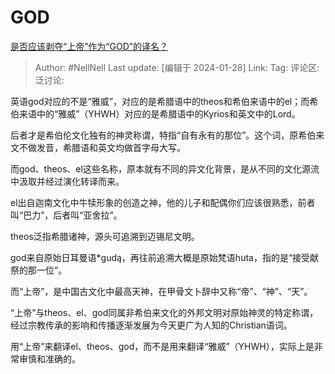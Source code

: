 # GOD
[是否应该剥夺“上帝”作为“GOD”的译名？](https://www.zhihu.com/question/641165634/answer/3378710006)

> Author: #NellNell
> Last update: [编辑于 2024-01-28]
> Link:
> Tag:
> 评论区:
> 泛讨论:

英语god对应的不是“雅威”，对应的是希腊语中的theos和希伯来语中的el；而希伯来语中的“雅威”（YHWH）对应的是希腊语中的Kyrios和英文中的Lord。

后者才是希伯伦文化独有的神灵称谓，特指“自有永有的那位”。这个词，原希伯来文不做发音，希腊语和英文均做首字母大写。

而god、theos、el这些名称，原本就有不同的异文化背景，是从不同的文化源流中汲取并经过演化转译而来。

el出自迦南文化中牛犊形象的创造之神，他的儿子和配偶你们应该很熟悉，前者叫“巴力”，后者叫“亚舍拉”。

theos泛指希腊诸神，源头可追溯到迈锡尼文明。

god来自原始日耳曼语\*gudą，再往前追溯大概是原始梵语huta，指的是“接受献祭的那一位”。

而“上帝”，是中国古文化中最高天神，在甲骨文卜辞中又称“帝”、“神”、“天”。

“上帝”与theos、el、god同属非希伯来文化的外邦文明对原始神灵的特定称谓，经过宗教传承的影响和传播逐渐发展为今天更广为人知的Christian语词。

用“上帝”来翻译el、theos、god，而不是用来翻译“雅威”（YHWH），实际上是非常审慎和准确的。
